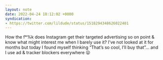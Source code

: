 ```yaml
---
layout: note
date: 2022-04-24 18:12:02 +0000
syndication:
- https://twitter.com/lildude/status/1518294348626022401
---
```


How the f*%k does Instagram get their targeted advertising so on point & know what might interest me when I barely use it? I’ve not looked at it for months but today I found myself thinking “That’s so cool, I’ll buy that”… and I use ad & tracker blockers everywhere 😮
